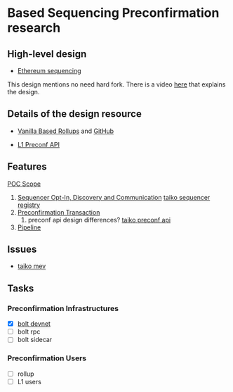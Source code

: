 # Based Sequencing Preconfirmation research

## High-level design
- [Ethereum sequencing](https://notes.ethereum.org/WLuNFaliQiqw7Zhd-7AnmQ)

This design mentions no need hard fork. There is a video [here](https://www.youtube.com/watch?v=eycLQCaqDsk) that explains the design.

## Details of the design resource

- [Vanilla Based Rollups](https://hackmd.io/@Perseverance/SyYA47CZ0?utm_source=preview-mode&utm_medium=rec) and [GitHub](https://github.com/LimeChain/based-preconfirmations-research)

- [L1 Preconf API](https://right-knife-e11.notion.site/Aligning-Preconfirmation-APIs-db7907d9e66e41718e6bc2cff19604e4#21cd6f7f864d417b9d9727bd8c29fc6e)

## Features
[POC Scope](https://github.com/LimeChain/based-preconfirmations-research/blob/main/docs/suggested-poc-scope.md)

1. [Sequencer Opt-In, Discovery and Communication](https://github.com/LimeChain/based-preconfirmations-research/blob/main/docs/optin-mechanics.md) [taiko sequencer registry](https://github.com/taikoxyz/taiko-mono/blob/preconfirmations/packages/protocol/contracts/L1/ISequencerRegistry.sol)
1. [Preconfirmation Transaction](https://github.com/LimeChain/based-preconfirmations-research/blob/main/docs/preconfirmations-for-vanilla-based-rollups.md)
   1. preconf api design differences? [taiko preconf api](https://github.com/taikoxyz/taiko-mono/tree/preconfirmations/packages/taiko-client/preconfapi)
1. [Pipeline](https://github.com/LimeChain/based-preconfirmations-research/blob/main/docs/pipelines.md)


## Issues
- [taiko mev](https://ethresear.ch/t/based-rollups-can-reward-proposers-first-come-first-serve/18317)

## Tasks

### Preconfirmation Infrastructures
- [x] [bolt devnet](https://github.com/chainbound/bolt/issues/218)
- [ ] bolt rpc
- [ ] bolt sidecar

### Preconfirmation Users
- [ ] rollup
- [ ] L1 users